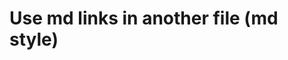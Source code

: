 [//]: # (title: md_link2)

# Use md links in another file (md style)
[](md_link1.md#Link2)
[](md_link1.md#Link3.WithDot)
[](md_link1.md#Link4)
[](md_link1.md#Link5)
